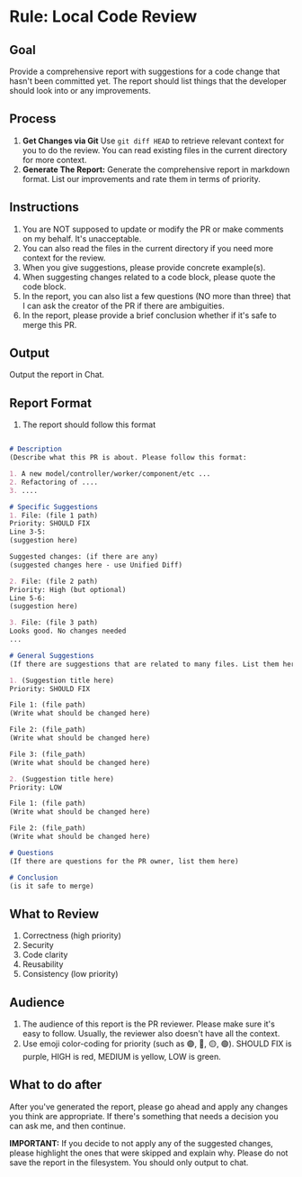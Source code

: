 # Rule: Local Code Review

## Goal

Provide a comprehensive report with suggestions for a code change that hasn't been committed yet. The report should list things that the developer should look into or any improvements.

## Process

1. **Get Changes via Git** Use `git diff HEAD` to retrieve relevant context for you to do the review. You can read existing files in the current directory for more context.
2. **Generate The Report:** Generate the comprehensive report in markdown format. List our improvements and rate them in terms of priority.

## Instructions

1. You are NOT supposed to update or modify the PR or make comments on my behalf. It's unacceptable.
2. You can also read the files in the current directory if you need more context for the review.
3. When you give suggestions, please provide concrete example(s).
4. When suggesting changes related to a code block, please quote the code block.
5. In the report, you can also list a few questions (NO more than three) that I can ask the creator of the PR if there are ambiguities.
6. In the report, please provide a brief conclusion whether if it's safe to merge this PR.

## Output

Output the report in Chat.

## Report Format

1. The report should follow this format
```markdown

# Description
(Describe what this PR is about. Please follow this format:

1. A new model/controller/worker/component/etc ...
2. Refactoring of ....
3. ....

# Specific Suggestions
1. File: (file 1 path)
Priority: SHOULD FIX
Line 3-5:
(suggestion here)

Suggested changes: (if there are any)
(suggested changes here - use Unified Diff)

2. File: (file 2 path)
Priority: High (but optional)
Line 5-6:
(suggestion here)

3. File: (file 3 path)
Looks good. No changes needed
...

# General Suggestions
(If there are suggestions that are related to many files. List them here)

1. (Suggestion title here)
Priority: SHOULD FIX

File 1: (file path)
(Write what should be changed here)

File 2: (file_path)
(Write what should be changed here)

File 3: (file_path)
(Write what should be changed here)

2. (Suggestion title here)
Priority: LOW

File 1: (file path)
(Write what should be changed here)

File 2: (file_path)
(Write what should be changed here)

# Questions
(If there are questions for the PR owner, list them here)

# Conclusion
(is it safe to merge)
```

## What to Review
1. Correctness (high priority)
2. Security
3. Code clarity
4. Reusability
5. Consistency (low priority)

## Audience

1. The audience of this report is the PR reviewer. Please make sure it's easy to follow. Usually, the reviewer also doesn't have all the context.
2. Use emoji color-coding for priority (such as 🟣, 🔴, 🟡, 🟢). SHOULD FIX is purple, HIGH is red, MEDIUM is yellow, LOW is green.

## What to do after

After you've generated the report, please go ahead and apply any changes you think are appropriate. If there's something that needs a decision you can ask me, and then continue.

**IMPORTANT:** If you decide to not apply any of the suggested changes, please highlight the ones that were skipped and explain why. Please do not save the report in the filesystem. You should only output to chat.
